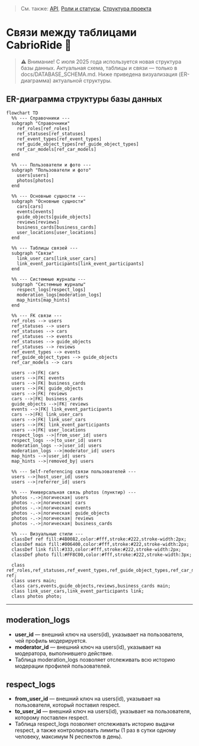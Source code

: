 > См. также: [API](API_METHODS.md), [Роли и статусы](USER_ROLES_STATUSES.md), [Структура проекта](PROJECT_STRUCTURE.md)

# Связи между таблицами CabrioRide 🔗

> ⚠️ Внимание! С июля 2025 года используется новая структура базы данных. Актуальная схема, таблицы и связи — только в docs/DATABASE_SCHEMA.md. Ниже приведена визуализация (ER-диаграмма) актуальной структуры.

## ER-диаграмма структуры базы данных

```mermaid
flowchart TD
  %% --- Справочники ---
  subgraph "Справочники"
    ref_roles[ref_roles]
    ref_statuses[ref_statuses]
    ref_event_types[ref_event_types]
    ref_guide_object_types[ref_guide_object_types]
    ref_car_models[ref_car_models]
  end

  %% --- Пользователи и фото ---
  subgraph "Пользователи и фото"
    users[users]
    photos[photos]
  end

  %% --- Основные сущности ---
  subgraph "Основные сущности"
    cars[cars]
    events[events]
    guide_objects[guide_objects]
    reviews[reviews]
    business_cards[business_cards]
    user_locations[user_locations]
  end

  %% --- Таблицы связей ---
  subgraph "Связи"
    link_user_cars[link_user_cars]
    link_event_participants[link_event_participants]
  end

  %% --- Системные журналы ---
  subgraph "Системные журналы"
    respect_logs[respect_logs]
    moderation_logs[moderation_logs]
    map_hints[map_hints]
  end

  %% --- FK связи ---
  ref_roles --> users
  ref_statuses --> users
  ref_statuses --> cars
  ref_statuses --> events
  ref_statuses --> guide_objects
  ref_statuses --> reviews
  ref_event_types --> events
  ref_guide_object_types --> guide_objects
  ref_car_models --> cars

  users -->|FK| cars
  users -->|FK| events
  users -->|FK| business_cards
  users -->|FK| guide_objects
  users -->|FK| reviews
  cars -->|FK| business_cards
  guide_objects -->|FK| reviews
  events -->|FK| link_event_participants
  cars -->|FK| link_user_cars
  users -->|FK| link_user_cars
  users -->|FK| link_event_participants
  users -->|FK| user_locations
  respect_logs -->|from_user_id| users
  respect_logs -->|to_user_id| users
  moderation_logs -->|user_id| users
  moderation_logs -->|moderator_id| users
  map_hints -->|user_id| users
  map_hints -->|removed_by| users

  %% --- Self-referencing связи пользователей ---
  users -->|host_user_id| users
  users -->|referrer_id| users

  %% --- Универсальная связь photos (пунктир) ---
  photos -.->|логическая| users
  photos -.->|логическая| cars
  photos -.->|логическая| events
  photos -.->|логическая| guide_objects
  photos -.->|логическая| reviews
  photos -.->|логическая| business_cards

  %% --- Визуальные стили ---
  classDef ref fill:#4B0082,color:#fff,stroke:#222,stroke-width:2px;
  classDef main fill:#006400,color:#fff,stroke:#222,stroke-width:2px;
  classDef link fill:#333,color:#fff,stroke:#222,stroke-width:2px;
  classDef photo fill:#FF8C00,color:#fff,stroke:#222,stroke-width:3px;

  class ref_roles,ref_statuses,ref_event_types,ref_guide_object_types,ref_car_models ref;
  class users main;
  class cars,events,guide_objects,reviews,business_cards main;
  class link_user_cars,link_event_participants link;
  class photos photo;
```

---

## moderation_logs

- **user_id** — внешний ключ на users(id), указывает на пользователя, чей профиль модерируется.
- **moderator_id** — внешний ключ на users(id), указывает на модератора, выполнившего действие.
- Таблица moderation_logs позволяет отслеживать всю историю модерации профилей пользователей. 

## respect_logs

- **from_user_id** — внешний ключ на users(id), указывает на пользователя, который поставил respect.
- **to_user_id** — внешний ключ на users(id), указывает на пользователя, которому поставлен respect.
- Таблица respect_logs позволяет отслеживать историю выдачи respect, а также контролировать лимиты (1 раз в сутки одному человеку, максимум N респектов в день). 